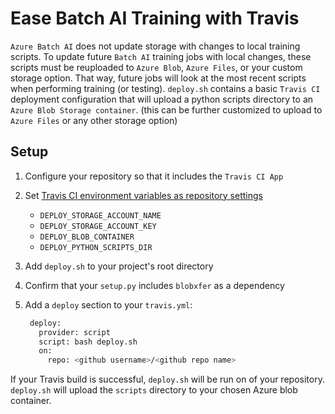 # Ease Batch AI Training with Travis

`Azure Batch AI` does not update storage with changes to local training scripts. To update future `Batch AI` training jobs with local changes, these scripts must be reuploaded to `Azure Blob`, `Azure Files`, or your custom storage option. That way, future jobs will look at the most recent scripts when performing training (or testing). `deploy.sh` contains a basic `Travis CI` deployment configuration that will upload a python scripts directory to an `Azure Blob Storage container`. (this can be further customized to upload to `Azure Files` or any other storage option)

## Setup

1. Configure your repository so that it includes the `Travis CI App`
2. Set [Travis CI environment variables as repository settings](https://docs.travis-ci.com/user/environment-variables/#defining-variables-in-repository-settings)
    * `DEPLOY_STORAGE_ACCOUNT_NAME`
    * `DEPLOY_STORAGE_ACCOUNT_KEY`
    * `DEPLOY_BLOB_CONTAINER`
    * `DEPLOY_PYTHON_SCRIPTS_DIR`
3. Add `deploy.sh` to your project's root directory
4. Confirm that your `setup.py` includes `blobxfer` as a dependency
5. Add a `deploy` section to your `travis.yml`:

   ```sh
    deploy:
      provider: script
      script: bash deploy.sh
      on:
        repo: <github username>/<github repo name>
   ```

If your Travis build is successful, `deploy.sh` will be run on of your
 repository. `deploy.sh` will upload the `scripts` directory to your chosen
 Azure blob container.
